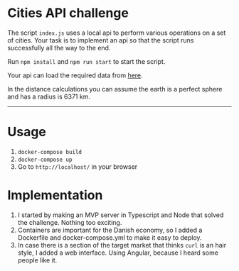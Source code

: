 # Cities API challenge

The script `index.js` uses a local api to perform various operations on a set of cities. Your task is to implement an api so that the script runs successfully all the way to the end.

Run `npm install` and `npm run start` to start the script.

Your api can load the required data from [here](addresses.json).

In the distance calculations you can assume the earth is a perfect sphere and has a radius is 6371 km.

---

# Usage

1. `docker-compose build`
2. `docker-compose up`
3. Go to `http://localhost/` in your browser

# Implementation

1. I started by making an MVP server in Typescript and Node that solved the challenge. Nothing too exciting.
2. Containers are important for the Danish economy, so I added a Dockerfile and docker-compose.yml to make it easy to deploy.
3. In case there is a section of the target market that thinks `curl` is an hair style, I added a web interface. Using Angular, because I heard some people like it.
